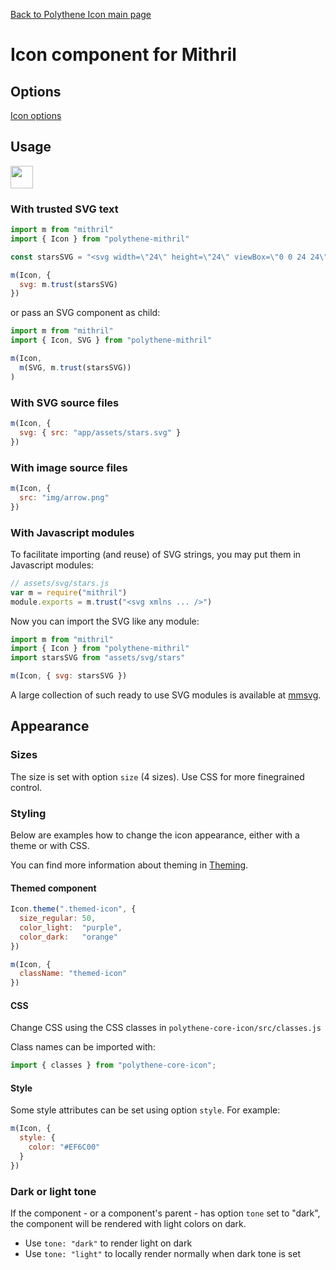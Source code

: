 [Back to Polythene Icon main page](../icon.md)

# Icon component for Mithril


## Options

[Icon options](../icon.md)


## Usage

<a href="https://jsfiddle.net/ArthurClemens/ubzhapwy/" target="_blank"><img src="https://arthurclemens.github.io/assets/polythene/docs/try-out-green.gif" height="36" /></a>

### With trusted SVG text

~~~javascript
import m from "mithril"
import { Icon } from "polythene-mithril"

const starsSVG = "<svg width=\"24\" height=\"24\" viewBox=\"0 0 24 24\"><path d=\"M11.99 2C6.47 2 2 6.48 2 12s4.47 10 9.99 10C17.52 22 22 17.52 22 12S17.52 2 11.99 2zm4.24 16L12 15.45 7.77 18l1.12-4.81-3.73-3.23 4.92-.42L12 5l1.92 4.53 4.92.42-3.73 3.23L16.23 18z\"/></svg>"

m(Icon, {
  svg: m.trust(starsSVG)
})
~~~

or pass an SVG component as child:

~~~javascript
import m from "mithril"
import { Icon, SVG } from "polythene-mithril"

m(Icon,
  m(SVG, m.trust(starsSVG))
)
~~~

### With SVG source files

~~~javascript
m(Icon, {
  svg: { src: "app/assets/stars.svg" }
})
~~~

### With image source files

~~~javascript
m(Icon, {
  src: "img/arrow.png"
})
~~~

### With Javascript modules

To facilitate importing (and reuse) of SVG strings, you may put them in Javascript modules:

~~~javascript
// assets/svg/stars.js
var m = require("mithril")
module.exports = m.trust("<svg xmlns ... />")
~~~

Now you can import the SVG like any module:

~~~javascript
import m from "mithril"
import { Icon } from "polythene-mithril"
import starsSVG from "assets/svg/stars"

m(Icon, { svg: starsSVG })
~~~

A large collection of such ready to use SVG modules is available at [mmsvg](https://github.com/ArthurClemens/mmsvg).


## Appearance

### Sizes

The size is set with option `size` (4 sizes). Use CSS for more finegrained control.


### Styling

Below are examples how to change the icon appearance, either with a theme or with CSS.

You can find more information about theming in [Theming](../theming.md).

#### Themed component

~~~javascript
Icon.theme(".themed-icon", {
  size_regular: 50,
  color_light:  "purple",
  color_dark:   "orange"
})

m(Icon, {
  className: "themed-icon"
})
~~~

#### CSS

Change CSS using the CSS classes in `polythene-core-icon/src/classes.js`

Class names can be imported with:

~~~javascript
import { classes } from "polythene-core-icon";
~~~

#### Style

Some style attributes can be set using option `style`. For example:

~~~javascript
m(Icon, {
  style: {
    color: "#EF6C00"
  }
})
~~~

### Dark or light tone

If the component - or a component's parent - has option `tone` set to "dark", the component will be rendered with light colors on dark. 

* Use `tone: "dark"` to render light on dark
* Use `tone: "light"` to locally render normally when dark tone is set


